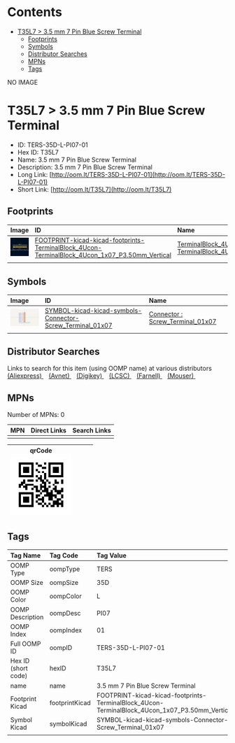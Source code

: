 



Contents
========

* [T35L7 > 3.5 mm 7 Pin Blue Screw Terminal](#t35l7--35-mm-7-pin-blue-screw-terminal)
	* [Footprints](#footprints)
	* [Symbols](#symbols)
	* [Distributor Searches](#distributor-searches)
	* [MPNs](#mpns)
	* [Tags](#tags)
  
NO IMAGE  
# T35L7 > 3.5 mm 7 Pin Blue Screw Terminal

- ID: TERS-35D-L-PI07-01
- Hex ID: T35L7
- Name: 3.5 mm 7 Pin Blue Screw Terminal
- Description: 3.5 mm 7 Pin Blue Screw Terminal
- Long Link: [http://oom.lt/TERS-35D-L-PI07-01](http://oom.lt/TERS-35D-L-PI07-01)
- Short Link: [http://oom.lt/T35L7](http://oom.lt/T35L7)

## Footprints
  

|Image|ID|Name|
| :--- | :--- | :--- |
|[![](https://raw.githubusercontent.com/oomlout/oomlout_OOMP_eda_V2/main/FOOTPRINT/kicad/kicad-footprints/TerminalBlock_4Ucon/TerminalBlock_4Ucon_1x07_P3.50mm_Vertical/image_140.png)](https://github.com/oomlout/oomlout_OOMP_eda_V2/tree/main/FOOTPRINT/kicad/kicad-footprints/TerminalBlock_4Ucon/TerminalBlock_4Ucon_1x07_P3.50mm_Vertical/)|[FOOTPRINT-kicad-kicad-footprints-TerminalBlock_4Ucon-TerminalBlock_4Ucon_1x07_P3.50mm_Vertical](https://github.com/oomlout/oomlout_OOMP_eda_V2/tree/main/FOOTPRINT/kicad/kicad-footprints/TerminalBlock_4Ucon/TerminalBlock_4Ucon_1x07_P3.50mm_Vertical/)|[TerminalBlock_4Ucon : TerminalBlock_4Ucon_1x07_P3.50mm_Vertical](https://github.com/oomlout/oomlout_OOMP_eda_V2/tree/main/FOOTPRINT/kicad/kicad-footprints/TerminalBlock_4Ucon/TerminalBlock_4Ucon_1x07_P3.50mm_Vertical/)|
||||

## Symbols
  

|Image|ID|Name|
| :--- | :--- | :--- |
|[![](https://raw.githubusercontent.com/oomlout/oomlout_OOMP_eda_V2/main/SYMBOL/kicad/kicad-symbols/Connector/Screw_Terminal_01x07/image_140.png)](https://github.com/oomlout/oomlout_OOMP_eda_V2/tree/main/SYMBOL/kicad/kicad-symbols/Connector/Screw_Terminal_01x07/)|[SYMBOL-kicad-kicad-symbols-Connector-Screw_Terminal_01x07](https://github.com/oomlout/oomlout_OOMP_eda_V2/tree/main/SYMBOL/kicad/kicad-symbols/Connector/Screw_Terminal_01x07/)|[Connector : Screw_Terminal_01x07](https://github.com/oomlout/oomlout_OOMP_eda_V2/tree/main/SYMBOL/kicad/kicad-symbols/Connector/Screw_Terminal_01x07/)|
||||

## Distributor Searches
  
Links to search for this item (using OOMP name) at various distributors  
[(Aliexpress) ](https://www.aliexpress.com/wholesale?SearchText=11173.5+mm+7+Pin+Blue+Screw+Terminal)&nbsp;&nbsp;&nbsp;[(Avnet) ](https://www.avnet.com/shop/us/search/3.5+mm+7+Pin+Blue+Screw+Terminal)&nbsp;&nbsp;&nbsp;[(Digikey) ](https://www.digikey.co.uk/en/products/result?s=3.5+mm+7+Pin+Blue+Screw+Terminal)&nbsp;&nbsp;&nbsp;[(LCSC) ](https://www.lcsc.com/search?q=3.5+mm+7+Pin+Blue+Screw+Terminal)&nbsp;&nbsp;&nbsp;[(Farnell) ](https://uk.farnell.com/search?st=3.5+mm+7+Pin+Blue+Screw+Terminal)&nbsp;&nbsp;&nbsp;[(Mouser) ](https://www.mouser.com/c/?q=3.5+mm+7+Pin+Blue+Screw+Terminal)&nbsp;&nbsp;&nbsp;
## MPNs
  
Number of MPNs: 0  

|MPN|Direct Links|Search Links|
| :--- | :--- | :--- |
||||
  

|qrCode<br>[![](https://raw.githubusercontent.com/oomlout/oomlout_OOMP_parts_V2/main/TERS/35D/L/PI07/01/qrCode_140.png)](https://github.com/oomlout/oomlout_OOMP_parts_V2/tree/main/TERS/35D/L/PI07/01/qrCode.png)||||
| :---: | :---: | :---: | :---: |

## Tags
  

|Tag Name|Tag Code|Tag Value|
| :--- | :--- | :--- |
|OOMP Type|oompType|TERS|
|OOMP Size|oompSize|35D|
|OOMP Color|oompColor|L|
|OOMP Description|oompDesc|PI07|
|OOMP Index|oompIndex|01|
|Full OOMP ID|oompID|TERS-35D-L-PI07-01|
|Hex ID (short code)|hexID|T35L7|
|name|name|3.5 mm 7 Pin Blue Screw Terminal|
|Footprint Kicad|footprintKicad|FOOTPRINT-kicad-kicad-footprints-TerminalBlock_4Ucon-TerminalBlock_4Ucon_1x07_P3.50mm_Vertical|
|Symbol Kicad|symbolKicad|SYMBOL-kicad-kicad-symbols-Connector-Screw_Terminal_01x07|
||||
